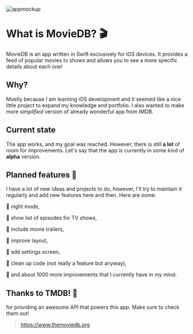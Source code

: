 ![appmockup](https://image.ibb.co/dTKUnU/mockup2.png)


# What is MovieDB? 🎬

MovieDB is an app written in Swift exclusively for iOS devices. It provides a feed of popular movies tv shows and allows you to see a more specific details about each one!

## Why?

Mostly because I am learning iOS development and it seemed like a nice little project to expand my knowledge and portfolio. I also wanted to make more *simplified* version of already wonderful app from IMDB.

## Current state

The app works, and my goal was reached. However, there is still **a lot** of room for improvements. Let's say that the app is currently in some kind of **alpha** version.

## Planned features 📍

I have a lot of new ideas and projects to do, however, I'll try to maintain it regularly and add new features here and then. Here are some:

📌 night mode,

📌 show list of episodes for TV shows,

📌 include movie trailers,

📌 improve layout,

📌 add settings screen,

📌 clean up code (not really a feature but anyway),

📌 and about 1000 more improvements that I currently have in my mind.

## Thanks to TMDB! 💚

for providing an awesome API that powers this app. Make sure to check them out! 

> https://www.themoviedb.org
